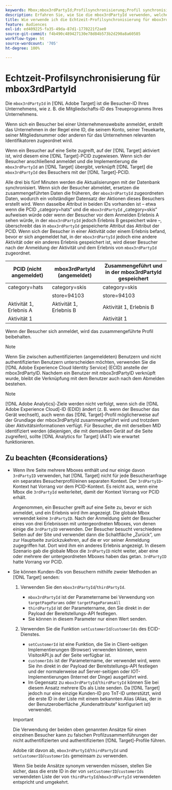 ```yaml
---
keywords: Mbox;mbox3rdPartyId;Profilsynchronisierung;Profil synchronisieren
description: Erfahren Sie, wie Sie die mbox3rdPartyId verwenden, welche die Besucher-ID Ihres Unternehmens darstellt, z. B. die Mitgliedschafts-ID oder das Treueprogramm Ihres Unternehmens.
title: Wie verwende ich die Echtzeit-Profilsynchronisierung für mbox3rdPartyId?
feature: Audiences
exl-id: ed409225-fa35-49da-87d1-1770221f2ae0
source-git-commit: f4b490c489427130e78d84b573b2d290a8a60585
workflow-type: ht
source-wordcount: '705'
ht-degree: 100%

---
```


# Echtzeit-Profilsynchronisierung für mbox3rdPartyId

Die `mbox3rdPartyId` in [!DNL Adobe Target] ist die Besucher-ID Ihres Unternehmens, wie z. B. die Mitgliedschafts-ID des Treueprogramms Ihres Unternehmens.

Wenn sich ein Besucher bei einer Unternehmenswebsite anmeldet, erstellt das Unternehmen in der Regel eine ID, die seinem Konto, seiner Treuekarte, seiner Mitgliedsnummer oder anderen für das Unternehmen relevanten Identifikatoren zugeordnet wird.

Wenn ein Besucher auf eine Seite zugreift, auf der [!DNL Target] aktiviert ist, wird diesem eine [!DNL Target]-PCID zugewiesen. Wenn sich der Besucher anschließend anmeldet und die Implementierung die `mbox3rdPartyId` an [!DNL Target] übergibt, verknüpft [!DNL Target] die `mbox3rdPartyId` des Besuchers mit der [!DNL Target]-PCID.

Alle drei bis fünf Minuten werden die Aktualisierungen mit der Datenbank synchronisiert. Wenn sich der Besucher abmeldet, ersetzen die zusammengeführten Daten die früheren, der `mbox3rdPartyId` zugeordneten Daten, wodurch ein vollständiger Datensatz der Aktionen dieses Besuchers erstellt wird. Wenn dasselbe Attribut in beiden IDs vorhanden ist – etwa wenn die PCID „category=hats“ und die `mbox3rdPartyId` „category=skis“ aufweisen würde oder wenn der Besucher vor dem Anmelden Erlebnis A sehen würde, in der `mbox3rdPartyId` jedoch Erlebnis B gespeichert wäre –, überschreibt das in `mbox3rdPartyId` gespeicherte Attribut das Attribut der PCID. Wenn sich der Besucher in einer Aktivität oder einem Erlebnis befand, bevor er sich angemeldet hat, in der `mbox3rdPartyId` jedoch eine andere Aktivität oder ein anderes Erlebnis gespeichert ist, wird dieser Besucher nach der Anmeldung der Aktivität und dem Erlebnis von `mbox3rdPartyId` zugeordnet.

| PCID (nicht angemeldet) | mbox3rdPartyId (angemeldet) | Zusammengeführt und in der mbox3rdPartyId gespeichert |
|---|---|---|
| category=hats | category=skis | category=skis |
|  | store=94103 | store=94103 |
| Aktivität 1, Erlebnis A | Aktivität 1, Erlebnis B | Aktivität 1, Erlebnis B |
| Aktivität 1 |  | Aktivität 1 |

Wenn der Besucher sich anmeldet, wird das zusammengeführte Profil beibehalten.

>[!NOTE]
>
>Wenn Sie zwischen authentifizierten (angemeldeten) Benutzern und nicht authentifizierten Benutzern unterscheiden möchten, verwenden Sie die [!DNL Adobe Experience Cloud Identity Service] (ECID) anstelle der mbox3rdPartyID. Nachdem ein Benutzer mit mbox3rdPartyID verknüpft wurde, bleibt die Verknüpfung mit dem Benutzer auch nach dem Abmelden bestehen.

>[!NOTE]
>
>[!DNL Adobe Analytics]-Ziele werden nicht verfolgt, wenn sich die [!DNL Adobe Experience Cloud]-ID (EDID) ändert (z. B. wenn der Besucher das Gerät wechselt), auch wenn das [!DNL Target]-Profil möglicherweise auf der Grundlage der mbox3rdPartyId zusammengeführt wird und trotzdem über Aktivitätsinformationen verfügt. Für Besucher, die mit derselben MID identifiziert werden (diejenigen, die mit demselben Gerät auf die Seite zugreifen), sollte [!DNL Analytics for Target] (A4T) wie erwartet funktionieren.

## Zu beachten {#considerations}

* Wenn Ihre Seite mehrere Mboxes enthält und nur einige davon `3rdPartyID` verwenden, hat [!DNL Target] nicht für jede Besucheranfrage ein separates Besucherprofil/einen separaten Kontext. Der `3rdPartyID`-Kontext hat Vorrang vor dem PCID-Kontext. Es reicht aus, wenn eine Mbox die `3rdPartyId` weiterleitet, damit der Kontext Vorrang vor PCID erhält.

   Angenommen, ein Besucher greift auf eine Seite zu, bevor er sich anmeldet, und ein Erlebnis wird ihm angezeigt. Die globale Mbox verwendet keine `3rdPartyID`. Nach der Anmeldung sieht der Besucher eines von drei Erlebnissen mit untergeordneten Mboxes, von denen einige die `3rdPartyID` verwenden. Der Besucher besucht verschiedene Seiten auf der Site und verwendet dann die Schaltfläche „Zurück“, um zur Hauptseite zurückzukehren, auf die er vor seiner Anmeldung zugegriffen hat. Dort wird ihm ein anderes Erlebnis angezeigt. In diesem Szenario gab die globale Mbox die `3rdPartyID` nicht weiter, aber eine oder mehrere der untergeordneten Mboxes haben das getan. `3rdPartyID` hatte Vorrang vor PCID.

* Sie können Kunden-IDs von Besuchern mithilfe zweier Methoden an [!DNL Target] senden:

   1. Verwenden Sie den `mbox3rdPartyId`/`thirdPartyId`.

      * `mbox3rdPartyId` ist der Parametername bei Verwendung von `targetPageParams` oder `targetPageParamsAll`
      * `thirdPartyId` ist der Parametername, den Sie direkt in der Payload der Bereitstellungs-API festlegen.
      * Sie können in diesem Parameter nur einen Wert senden.
   1. Verwenden Sie die Funktion `setCustomerId`/`customerIds` des ECID-Dienstes.

      * `setCustomerId` ist eine Funktion, die Sie in Client-seitigen Implementierungen (Browser) verwenden können, wenn VisitorAPI.js auf der Seite verfügbar ist.
      * `customerIds` ist der Parametername, der verwendet wird, wenn Sie ihn direkt in der Payload der Bereitstellungs-API festlegen und der normalerweise auf Server-seitigen oder IOT-Implementierungen (Internet der Dinge) ausgeführt wird.
      * Im Gegensatz zu `mbox3rdPartyId`/`thirdPartyId` können Sie bei diesem Ansatz mehrere IDs als Liste senden. Da [!DNL Target] jedoch nur eine einzige Kunden-ID pro TnT-ID unterstützt, wird die erste ID in der Liste mit einem bekannten Alias (Alias, der in der Benutzeroberfläche „Kundenattribute“ konfiguriert ist) verwendet.

   >[!IMPORTANT]
   >
   > Die Verwendung der beiden oben genannten Ansätze für einen einzelnen Besucher kann zu falschen Profilzusammenführungen der nicht authentifizierten und authentifizierten [!DNL Target]-Profile führen.
   >
   >Adobe rät davon ab, `mbox3rdPartyId`/`thirdPartyId` und `setCustomerID`/`customerIds` gemeinsam zu verwenden.
   >
   >Wenn Sie beide Ansätze synonym verwenden müssen, stellen Sie sicher, dass die erste ID in der von `setCustomerID`/`customerIds` verwendeten Liste der von `thirdPartyId`/`mbox3rdPartyId` verwendeten entspricht und umgekehrt.

